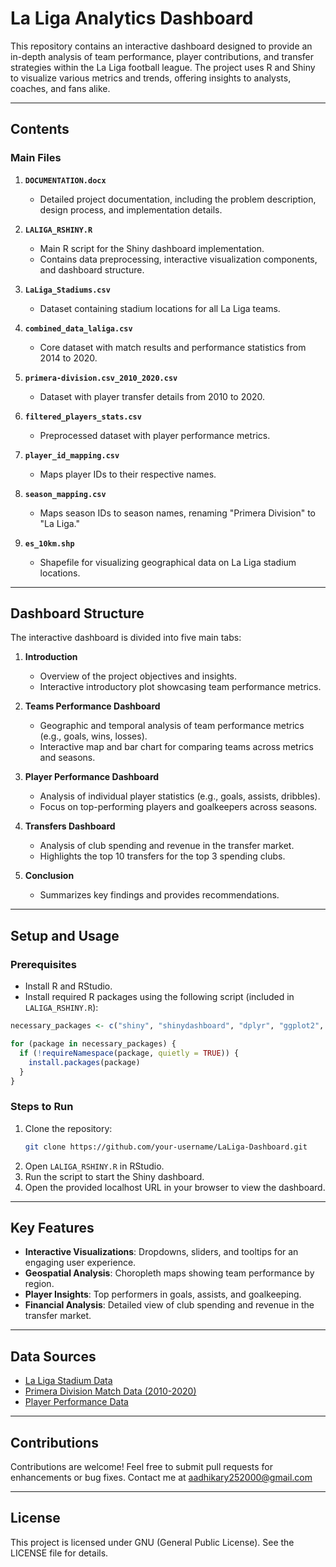 # La Liga Analytics Dashboard

This repository contains an interactive dashboard designed to provide an in-depth analysis of team performance, player contributions, and transfer strategies within the La Liga football league. The project uses R and Shiny to visualize various metrics and trends, offering insights to analysts, coaches, and fans alike.

---

## Contents

### Main Files

1. **`DOCUMENTATION.docx`**
   - Detailed project documentation, including the problem description, design process, and implementation details.

2. **`LALIGA_RSHINY.R`**
   - Main R script for the Shiny dashboard implementation.
   - Contains data preprocessing, interactive visualization components, and dashboard structure.

3. **`LaLiga_Stadiums.csv`**
   - Dataset containing stadium locations for all La Liga teams.

4. **`combined_data_laliga.csv`**
   - Core dataset with match results and performance statistics from 2014 to 2020.

5. **`primera-division.csv_2010_2020.csv`**
   - Dataset with player transfer details from 2010 to 2020.

6. **`filtered_players_stats.csv`**
   - Preprocessed dataset with player performance metrics.

7. **`player_id_mapping.csv`**
   - Maps player IDs to their respective names.

8. **`season_mapping.csv`**
   - Maps season IDs to season names, renaming "Primera Division" to "La Liga."

9. **`es_10km.shp`**
   - Shapefile for visualizing geographical data on La Liga stadium locations.

---

## Dashboard Structure

The interactive dashboard is divided into five main tabs:

1. **Introduction**
   - Overview of the project objectives and insights.
   - Interactive introductory plot showcasing team performance metrics.

2. **Teams Performance Dashboard**
   - Geographic and temporal analysis of team performance metrics (e.g., goals, wins, losses).
   - Interactive map and bar chart for comparing teams across metrics and seasons.

3. **Player Performance Dashboard**
   - Analysis of individual player statistics (e.g., goals, assists, dribbles).
   - Focus on top-performing players and goalkeepers across seasons.

4. **Transfers Dashboard**
   - Analysis of club spending and revenue in the transfer market.
   - Highlights the top 10 transfers for the top 3 spending clubs.

5. **Conclusion**
   - Summarizes key findings and provides recommendations.

---

## Setup and Usage

### Prerequisites
- Install R and RStudio.
- Install required R packages using the following script (included in `LALIGA_RSHINY.R`):

```r
necessary_packages <- c("shiny", "shinydashboard", "dplyr", "ggplot2", "lubridate", "readr", "tidyr", "stringr", "plotly", "sf", "leaflet", "ggrepel", "shinyjs")

for (package in necessary_packages) {
  if (!requireNamespace(package, quietly = TRUE)) {
    install.packages(package)
  }
}
```

### Steps to Run
1. Clone the repository:
   ```bash
   git clone https://github.com/your-username/LaLiga-Dashboard.git
   ```
2. Open `LALIGA_RSHINY.R` in RStudio.
3. Run the script to start the Shiny dashboard.
4. Open the provided localhost URL in your browser to view the dashboard.

---

## Key Features

- **Interactive Visualizations**: Dropdowns, sliders, and tooltips for an engaging user experience.
- **Geospatial Analysis**: Choropleth maps showing team performance by region.
- **Player Insights**: Top performers in goals, assists, and goalkeeping.
- **Financial Analysis**: Detailed view of club spending and revenue in the transfer market.

---

## Data Sources

- [La Liga Stadium Data](https://example.com)
- [Primera Division Match Data (2010-2020)](https://example.com)
- [Player Performance Data](https://example.com)

---

## Contributions

Contributions are welcome! Feel free to submit pull requests for enhancements or bug fixes. Contact me at aadhikary252000@gmail.com

---

## License

This project is licensed under GNU (General Public License). See the LICENSE file for details.
